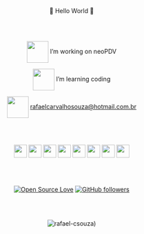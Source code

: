 <div align="center"> 👋 Hello World 👋
  
<br><br>

<img align="center" src="https://media.giphy.com/media/WUlplcMpOCEmTGBtBW/giphy.gif" width="50">  I’m working on neoPDV

<img align="center" src="https://media.giphy.com/media/ULb3E2pDABUMurdUBE/giphy.gif" width="50">  I’m learning coding

<img align="center" src="https://media.giphy.com/media/llyrYHjdYqv690JhQn/giphy.gif" width="50"> rafaelcarvalhosouza@hotmail.com.br

<br><br>

<code><img height="30" src="https://img.shields.io/badge/HTML5-E34F26?style=for-the-badge&logo=html5&logoColor=white"></code>
<code><img height="30" src="https://img.shields.io/badge/-CSS-333333?style=flat&logo=CSS3&logoColor=1572B6"></code>
<code><img height="30" src="https://img.shields.io/badge/JavaScript-F7DF1E?style=for-the-badge&logo=javascript&logoColor=black"></code> 
<code><img height="30" src="https://img.shields.io/badge/React-20232A?style=for-the-badge&logo=react&logoColor=61DAFB"></code>
<code><img height="30" src="https://img.shields.io/badge/-Git-20232A?style=flat&logo=git&logoColor=007ACC"></code>
<code><img height="30" src="https://img.shields.io/badge/Ubuntu-E95420?style=for-the-badge&logo=ubuntu&logoColor=white"></code>
<code><img height="30" src="https://img.shields.io/badge/-VS%20Code-333333?style=flat&logo=visual-studio-code&logoColor=007ACC"></code>
<code><img height="30" src="https://img.shields.io/badge/Bitbucket-330F63?style=for-the-badge&logo=bitbucket&logoColor=white"></code>

<br><br>

[![Open Source Love](https://badges.frapsoft.com/os/v2/open-source.svg?v=103)](https://github.com/rafael-csouza)
[![GitHub followers](https://img.shields.io/github/followers/rafael-csouza?label=Follow&style=social)](https://github.com/rafael-csouza/?tab=follow)

<br><br>

<p align="center"> <img src="https://github-readme-stats.vercel.app/api?username=rafael-csouza&show_icons=true&theme=gotham" alt="rafael-csouza)" />
